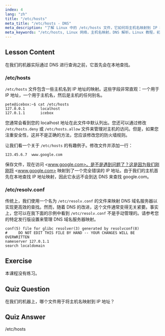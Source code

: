 ```yaml
---
index: 4
lang: "zh"
title: "/etc/hosts"
meta_title: "/etc/hosts - DNS"
meta_description: "了解 Linux 中的 /etc/hosts 文件，它如何将主机名映射到 IP 地址，以及它在 DNS 解析中的作用。理解基本的网络配置。"
meta_keywords: "/etc/hosts, Linux 网络，主机名映射，DNS 解析，Linux 教程，初学者指南"
---
```


## Lesson Content

在我们的机器实际通过 DNS 进行查询之前，它首先会在本地查找。

### /etc/hosts

`/etc/hosts` 文件包含一些主机名到 IP 地址的映射。这些字段非常直观：一个用于 IP 地址，一个用于主机名，然后是主机的任何别名。

```plaintext
pete@icebox:~$ cat /etc/hosts
127.0.0.1       localhost
127.0.1.1       icebox
```

您通常会看到您的 localhost 地址在此文件中默认列出。您还可以通过修改 `/etc/hosts.deny` 或 `/etc/hosts.allow` 文件来管理对主机的访问。但是，如果您注重安全性，这并不是正确的方法，您应该修改您的防火墙规则。

让我们看一个关于 `/etc/hosts` 的有趣例子。修改文件并添加一行：

```plaintext
123.45.6.7  www.google.com
```

保存文件，现在访问 <www.google.com>。是不是遇到问题了？这是因为我们刚刚将 <www.google.com> 映射到了一个完全错误的 IP 地址。由于我们的主机首先在本地查找 IP 地址映射，因此它永远不会到达 DNS 来查找 google.com。

### /etc/resolv.conf

传统上，我们使用一个名为 `/etc/resolv.conf` 的文件来映射 DNS 域名服务器以实现更高效的查找。然而，随着 DNS 的改进，这个文件通常变得无关紧要。事实上，您可以在我下面的示例中看到 `/etc/resolv.conf` 不是手动管理的。请参考您的特定发行版设置来管理 DNS 域名服务器映射。

```plaintext
conf(5) file for glibc resolver(3) generated by resolvconf(8)
#     DO NOT EDIT THIS FILE BY HAND -- YOUR CHANGES WILL BE OVERWRITTEN
nameserver 127.0.1.1
search localdomain
```

## Exercise

本课程没有练习。

## Quiz Question

在我们的机器上，哪个文件用于将主机名映射到 IP 地址？

## Quiz Answer

/etc/hosts
